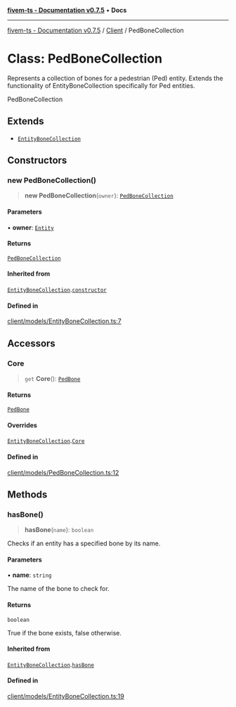 [**fivem-ts - Documentation v0.7.5**](../../../README.md) • **Docs**

***

[fivem-ts - Documentation v0.7.5](../../../README.md) / [Client](../README.md) / PedBoneCollection

# Class: PedBoneCollection

Represents a collection of bones for a pedestrian (Ped) entity.
Extends the functionality of EntityBoneCollection specifically for Ped entities.

 PedBoneCollection

## Extends

- [`EntityBoneCollection`](EntityBoneCollection.md)

## Constructors

### new PedBoneCollection()

> **new PedBoneCollection**(`owner`): [`PedBoneCollection`](PedBoneCollection.md)

#### Parameters

• **owner**: [`Entity`](Entity.md)

#### Returns

[`PedBoneCollection`](PedBoneCollection.md)

#### Inherited from

[`EntityBoneCollection`](EntityBoneCollection.md).[`constructor`](EntityBoneCollection.md#constructors)

#### Defined in

[client/models/EntityBoneCollection.ts:7](https://github.com/Purpose-Dev/fivem-ts/blob/main/src/client/models/EntityBoneCollection.ts#L7)

## Accessors

### Core

> `get` **Core**(): [`PedBone`](PedBone.md)

#### Returns

[`PedBone`](PedBone.md)

#### Overrides

[`EntityBoneCollection`](EntityBoneCollection.md).[`Core`](EntityBoneCollection.md#core)

#### Defined in

[client/models/PedBoneCollection.ts:12](https://github.com/Purpose-Dev/fivem-ts/blob/main/src/client/models/PedBoneCollection.ts#L12)

## Methods

### hasBone()

> **hasBone**(`name`): `boolean`

Checks if an entity has a specified bone by its name.

#### Parameters

• **name**: `string`

The name of the bone to check for.

#### Returns

`boolean`

True if the bone exists, false otherwise.

#### Inherited from

[`EntityBoneCollection`](EntityBoneCollection.md).[`hasBone`](EntityBoneCollection.md#hasbone)

#### Defined in

[client/models/EntityBoneCollection.ts:19](https://github.com/Purpose-Dev/fivem-ts/blob/main/src/client/models/EntityBoneCollection.ts#L19)
